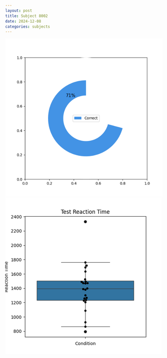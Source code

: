 ```yaml
---
layout: post
title: Subject 8002
date: 2024-12-08
categories: subjects
---
```


![](data/8002/run-23/8002_FN_acc_test.png)
![](data/8002/run-23/8002_FN_rt.png)
